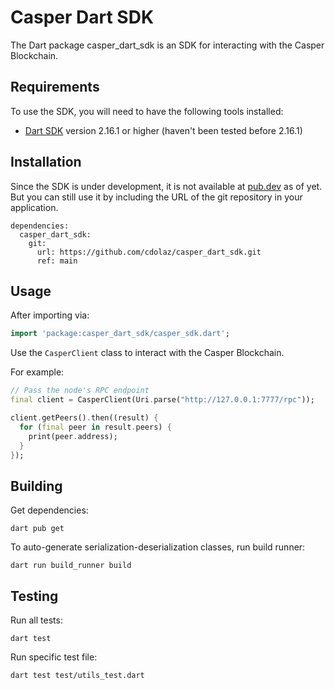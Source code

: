 # Casper Dart SDK

The Dart package casper_dart_sdk is an SDK for interacting with the Casper Blockchain.

## Requirements
To use the SDK, you will need to have the following tools installed:
- [Dart SDK](https://dart.dev/get-dart) version 2.16.1 or higher (haven't been tested before 2.16.1)

## Installation

Since the SDK is under development, it is not available at [pub.dev](https://pub.dev) as of yet. But you can still use it by including the URL of the git repository in your application.

```
dependencies:
  casper_dart_sdk:
    git: 
      url: https://github.com/cdolaz/casper_dart_sdk.git
      ref: main
```

## Usage
After importing via:
```dart
import 'package:casper_dart_sdk/casper_sdk.dart';
```

Use the `CasperClient` class to interact with the Casper Blockchain.

For example:
```dart
// Pass the node's RPC endpoint
final client = CasperClient(Uri.parse("http://127.0.0.1:7777/rpc"));

client.getPeers().then((result) {
  for (final peer in result.peers) {
    print(peer.address);
  }
});
```

## Building

Get dependencies:
```
dart pub get
```

To auto-generate serialization-deserialization classes, run build runner:
```
dart run build_runner build
```

## Testing

Run all tests: 

```
dart test
```

Run specific test file:

```
dart test test/utils_test.dart
```
